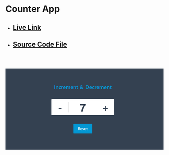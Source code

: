 # Counter App

- ## [Live Link](https://siraj-counterapp.netlify.app/)

- ## [Source Code File](./)

<br/>
<br/>

 ![](./public/Screenshot%202024-10-12%20133437.png)